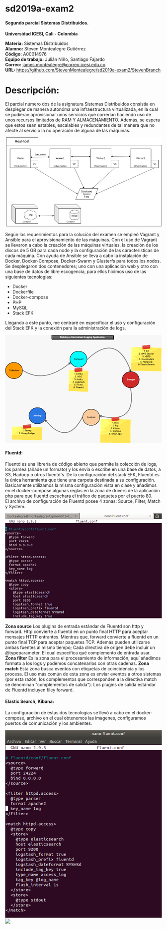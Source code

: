 # sd2019a-exam2
#### Segundo parcial Sistemas Distribuidos. 

**Universidad ICESI, Cali - Colombia**  

**Materia:** Sistemas Distribuidos  
**Alumno:** Steven Montealegre Gutiérrez  
**Código:** A00014976  
**Equipo de trabajo:** Julián Niño, Santiago Fajardo  
**Correo:** james.montealegre@correo.icesi.edu.co   
**URL:** https://github.com/StevenMontealegre/sd2019a-exam2/StevenBranch


# Descripción:  

El parcial número dos de la asignatura Sistemas Distribuidos consistía en desplegar de manera autonóma una infraestructura virtualizada, en la cual se pudieran aprovisionar unos servicios que correrían haciendo uso de unos recursos limitados de RAM Y ALMACENAMIENTO. Además, se espera que estos sean estables, escalables y redundantes de tal manera que no afecte al servicio la no operación de alguna de las máquinas.  
  
  
![](images/esquema_segundo_parcial.jpg)



Según los requerimientos para la solución del examen se empleó Vagrant y Ansible para el aprovisionamiento de las máquinas. Con el uso de Vagrant se llevaron a cabo la creación de las máquinas virtuales, la creación de los discos de 5 GB para cada nodo y la configuración de las caracteristicas de cada máquina. Con ayuda de Ansible se lleva a cabo la instalación de Docker, Docker-Compose, Docker-Swarm y Glusterfs para todos los nodos. 
Se desplegaron dos contenedores; uno con una aplicación web y otro con una base de datos de libre escogencia, para ellos hicimos uso de las siguientes tecnologías:  
- Docker  
- Dockerfile  
- Docker-compose  
- PHP  
- MySQL  
- Stack EFK

Llegando a este punto, me centraré en especificar el uso y configuración del Stack EFK y la conexión para la administración de logs.  

![](images/structureStackEFK.jpg)  


#### Fluentd:  
Fluentd es una librería de código abierto que permite la colección de logs, los parsea (añade un formato) y los envía o escribe en una base de datos, a S3, Hadoop o otros fluentd's. 
De la configuración del stack EFK, Fluentd es la única herramienta que tiene una carpeta destinada a su configuración. Basicamente utilizamos la misma configuración vista en clase y añadimos en el docker-compose algunas reglas en la zona de drivers de la aplicación php para que fluentd escuchara el tráfico de paquetes por el puerto 80.  
El archivo de configuración de Fluentd posee 4 zonas: Source, Filter, Match y System.

![](images/fluentd1.png)  


**Zona source** Los plugins de entrada estándar de Fluentd son http y forward. Http convierte a fluentd en un punto final HTTP para aceptar mensajes HTTP entrantes. Mientras que, forward convierte a fluentd en un punto final TCP para aceptar paquetes TCP. Además pueden utilizarse ambas fuentes al mismo tiempo; Cada directiva de origen debe incluir un @typeparameter. El cual especifica qué complemento de entrada usar. **Zona filter** Es la zona para el procesamiento de información, aquí añadimos formato a los logs y podemos concatenarlos con otras cadenas. **Zona match** Esta zona busca eventos con etiquetas de coincidencia y los procesa. El uso más común de esta zona es enviar eventos a otros sistemas (por esta razón, los complementos que corresponden a la directiva match se denominan "complementos de salida"). Los plugins de salida estándar de Fluentd incluyen filey forward. 

#### Elastic Search, Kibana:  
La configuración de estas dos tecnologias se llevó a cabo en el docker-compose, archivo en el cual obtenemos las imagenes, configuramos puertos de comunicación y los ambientes.

![](images/fluentd2.png)  
![](images/fluentd3.png)  
